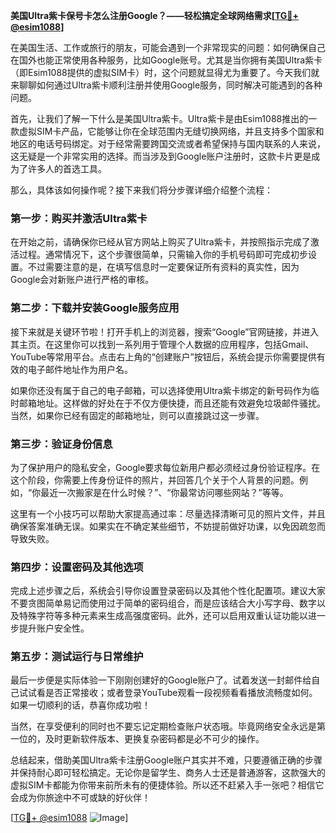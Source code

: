 **美国Ultra紫卡保号卡怎么注册Google？——轻松搞定全球网络需求[[TG💪+ @esim1088](https://t.me/s/esim1088)]**

在美国生活、工作或旅行的朋友，可能会遇到一个非常现实的问题：如何确保自己在国外也能正常使用各种服务，比如Google账号。尤其是当你拥有美国Ultra紫卡（即Esim1088提供的虚拟SIM卡）时，这个问题就显得尤为重要了。今天我们就来聊聊如何通过Ultra紫卡顺利注册并使用Google服务，同时解决可能遇到的各种问题。

首先，让我们了解一下什么是美国Ultra紫卡。Ultra紫卡是由Esim1088推出的一款虚拟SIM卡产品，它能够让你在全球范围内无缝切换网络，并且支持多个国家和地区的电话号码绑定。对于经常需要跨国交流或者希望保持与国内联系的人来说，这无疑是一个非常实用的选择。而当涉及到Google账户注册时，这款卡片更是成为了许多人的首选工具。

那么，具体该如何操作呢？接下来我们将分步骤详细介绍整个流程：

### 第一步：购买并激活Ultra紫卡

在开始之前，请确保你已经从官方网站上购买了Ultra紫卡，并按照指示完成了激活过程。通常情况下，这个步骤很简单，只需输入你的手机号码即可完成初步设置。不过需要注意的是，在填写信息时一定要保证所有资料的真实性，因为Google会对新账户进行严格的审核。

### 第二步：下载并安装Google服务应用

接下来就是关键环节啦！打开手机上的浏览器，搜索“Google”官网链接，并进入其主页。在这里你可以找到一系列用于管理个人数据的应用程序，包括Gmail、YouTube等常用平台。点击右上角的“创建账户”按钮后，系统会提示你需要提供有效的电子邮件地址作为用户名。

如果你还没有属于自己的电子邮箱，可以选择使用Ultra紫卡绑定的新号码作为临时邮箱地址。这样做的好处在于不仅方便快捷，而且还能有效避免垃圾邮件骚扰。当然，如果你已经有固定的邮箱地址，则可以直接跳过这一步骤。

### 第三步：验证身份信息

为了保护用户的隐私安全，Google要求每位新用户都必须经过身份验证程序。在这个阶段，你需要上传身份证件的照片，并回答几个关于个人背景的问题。例如，“你最近一次搬家是在什么时候？”、“你最常访问哪些网站？”等等。

这里有一个小技巧可以帮助大家提高通过率：尽量选择清晰可见的照片文件，并且确保答案准确无误。如果实在不确定某些细节，不妨提前做好功课，以免因疏忽而导致失败。

### 第四步：设置密码及其他选项

完成上述步骤之后，系统会引导你设置登录密码以及其他个性化配置项。建议大家不要贪图简单易记而使用过于简单的密码组合，而是应该结合大小写字母、数字以及特殊字符等多种元素来生成高强度密码。此外，还可以启用双重认证功能以进一步提升账户安全性。

### 第五步：测试运行与日常维护

最后一步便是实际体验一下刚刚创建好的Google账户了。试着发送一封邮件给自己试试看是否正常接收；或者登录YouTube观看一段视频看看播放流畅度如何。如果一切顺利的话，恭喜你成功啦！

当然，在享受便利的同时也不要忘记定期检查账户状态哦。毕竟网络安全永远是第一位的，及时更新软件版本、更换复杂密码都是必不可少的操作。

总结起来，借助美国Ultra紫卡注册Google账户其实并不难，只要遵循正确的步骤并保持耐心即可轻松搞定。无论你是留学生、商务人士还是普通游客，这款强大的虚拟SIM卡都能为你带来前所未有的便捷体验。所以还不赶紧入手一张吧？相信它会成为你旅途中不可或缺的好伙伴！

[[TG💪+ @esim1088](https://t.me/s/esim1088) ![Image](https://i.postimg.cc/4NQfJmqS/Snipaste-2025-05-13-00-14-12.png)]